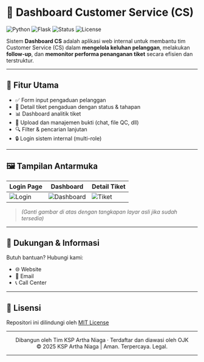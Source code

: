 # 💬 Dashboard Customer Service (CS)

![Python](https://img.shields.io/badge/Python-3.12.6-blue)
![Flask](https://img.shields.io/badge/Flask-3.0.3-lightgrey)
![Status](https://img.shields.io/badge/Status-Development-yellow)
![License](https://img.shields.io/badge/License-MIT-green)

Sistem **Dashboard CS** adalah aplikasi web internal untuk membantu tim Customer Service (CS) dalam **mengelola keluhan pelanggan**, melakukan **follow-up**, dan **memonitor performa penanganan tiket** secara efisien dan terstruktur.

---

## 🔧 Fitur Utama

- ✅ Form input pengaduan pelanggan
- 📄 Detail tiket pengaduan dengan status & tahapan
- 📊 Dashboard analitik tiket
- 📁 Upload dan manajemen bukti (chat, file QC, dll)
- 🔍 Filter & pencarian lanjutan
- 🔒 Login sistem internal (multi-role)

---

## 🖼️ Tampilan Antarmuka

| Login Page | Dashboard | Detail Tiket |
|------------|-----------|--------------|
| ![Login](https://via.placeholder.com/250x140.png?text=Login) | ![Dashboard](https://via.placeholder.com/250x140.png?text=Dashboard) | ![Tiket](https://via.placeholder.com/250x140.png?text=Detail+Tiket) |

> *(Ganti gambar di atas dengan tangkapan layar asli jika sudah tersedia)*

---

## 🤝 Dukungan & Informasi

Butuh bantuan? Hubungi kami:

- 🌐 Website
- 📧 Email
- 📞 Call Center

---

## 📄 Lisensi

Repositori ini dilindungi oleh [MIT License](LICENSE)

---

<div align="center">
  Dibangun oleh Tim KSP Artha Niaga</a> · Terdaftar dan diawasi oleh OJK
</div>

<div align="center">
  © 2025 KSP Artha Niaga | Aman. Terpercaya. Legal.
</div>


---
